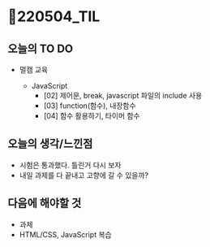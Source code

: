 # 📝220504_TIL



## 오늘의 TO DO

- 멀캠 교육
  
  - JavaScript
    - [02] 제어문, break, javascript 파일의 include 사용
    - [03] function(함수), 내장함수
    - [04] 함수 활용하기, 타이머 함수
  
  


## 오늘의 생각/느낀점

- 시험은 통과했다. 틀린거 다시 보자
- 내일 과제를 다 끝내고 고향에 갈 수 있을까? 




## 다음에 해야할 것

- 과제
- HTML/CSS, JavaScript 복습